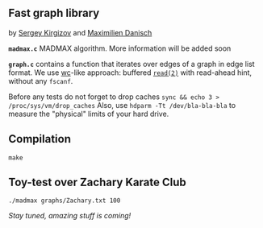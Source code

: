 Fast graph library
------------------

by [Sergey Kirgizov](http://kirgizov.link) and [Maximilien Danisch](http://perso.crans.org/danisch/max/home.html)


**`madmax.c`**
MADMAX algorithm. More information will be added soon

**`graph.c`** 
contains a function that iterates over edges of a graph in edge list format.
We use [wc](http://git.savannah.gnu.org/gitweb/?p=coreutils.git;a=blob;f=src/wc.c;hb=HEAD)-like approach: buffered [`read(2)`](http://man7.org/linux/man-pages/man2/read.2.html) with read-ahead hint, without any `fscanf`.

Before any tests do not forget to drop caches `sync && echo 3 > /proc/sys/vm/drop_caches`
Also, use `hdparm -Tt /dev/bla-bla-bla` to measure the "physical" limits of your hard drive.

## Compilation
`make`

## Toy-test over Zachary Karate Club
`./madmax graphs/Zachary.txt 100`

_Stay tuned, amazing stuff is coming!_